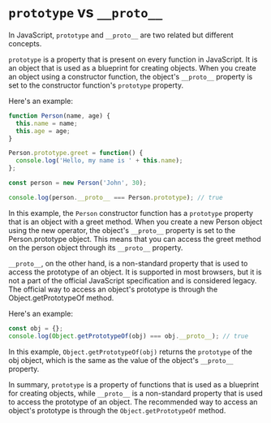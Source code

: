 
# `prototype` vs `__proto__`

In JavaScript, `prototype` and `__proto__` are two related but different concepts.

`prototype` is a property that is present on every function in JavaScript. It is an object that is used as a blueprint for creating objects. When you create an object using a constructor function, the object's `__proto__` property is set to the constructor function's `prototype` property.

Here's an example:

```javascript
function Person(name, age) {
  this.name = name;
  this.age = age;
}

Person.prototype.greet = function() {
  console.log('Hello, my name is ' + this.name);
};

const person = new Person('John', 30);

console.log(person.__proto__ === Person.prototype); // true
```

In this example, the `Person` constructor function has a `prototype` property that is an object with a greet method. When you create a new Person object using the new operator, the object's `__proto__` property is set to the Person.prototype object. This means that you can access the greet method on the person object through its `__proto__` property.

`__proto__`, on the other hand, is a non-standard property that is used to access the prototype of an object. It is supported in most browsers, but it is not a part of the official JavaScript specification and is considered legacy. The official way to access an object's prototype is through the Object.getPrototypeOf method.

Here's an example:

```javascript
const obj = {};
console.log(Object.getPrototypeOf(obj) === obj.__proto__); // true
```

In this example, `Object.getPrototypeOf(obj)` returns the `prototype` of the obj object, which is the same as the value of the object's `__proto__` property.

In summary, `prototype` is a property of functions that is used as a blueprint for creating objects, while `__proto__` is a non-standard property that is used to access the prototype of an object. The recommended way to access an object's prototype is through the `Object.getPrototypeOf` method.
